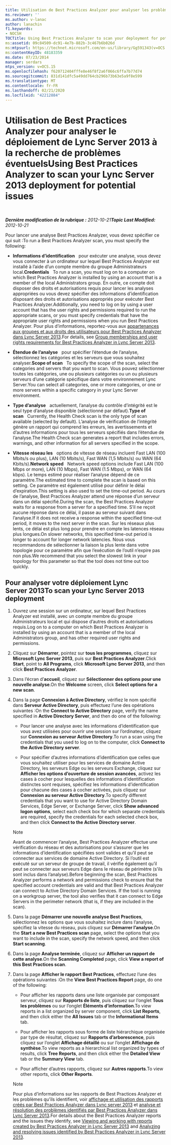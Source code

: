 ```yaml
---
title: Utilisation de Best Practices Analyzer pour analyser les problèmes éventuels dans votre déploiement
ms.reviewer: ''
ms.author: v-lanac
author: lanachin
f1.keywords:
- NOCSH
TOCTitle: Using Best Practices Analyzer to scan your deployment for potential issues
ms:assetid: 09c84509-dc91-4e7b-882b-3c467b6b026d
ms:mtpsurl: https://technet.microsoft.com/en-us/library/Gg591343(v=OCS.15)
ms:contentKeyID: 48183359
ms.date: 07/23/2014
manager: serdars
mtps_version: v=OCS.15
ms.openlocfilehash: f620712404fffe8e46f8f2a6f066c6ffa7b77d74
ms.sourcegitcommit: 831d141dfc5a49dd764cb296b73b63e5a9f8e599
ms.translationtype: MT
ms.contentlocale: fr-FR
ms.lasthandoff: 02/21/2020
ms.locfileid: "42212884"
---
```

<div data-xmlns="http://www.w3.org/1999/xhtml">

<div class="topic" data-xmlns="http://www.w3.org/1999/xhtml" data-msxsl="urn:schemas-microsoft-com:xslt" data-cs="https://msdn.microsoft.com/">

<div data-asp="https://msdn2.microsoft.com/asp">

# <a name="using-best-practices-analyzer-to-scan-your-lync-server-2013-deployment-for-potential-issues"></a><span data-ttu-id="a5a2e-102">Utilisation de Best Practices Analyzer pour analyser le déploiement de Lync Server 2013 à la recherche de problèmes éventuels</span><span class="sxs-lookup"><span data-stu-id="a5a2e-102">Using Best Practices Analyzer to scan your Lync Server 2013 deployment for potential issues</span></span>

</div>

<div id="mainSection">

<div id="mainBody">

<span> </span>

<span data-ttu-id="a5a2e-103">_**Dernière modification de la rubrique :** 2012-10-21_</span><span class="sxs-lookup"><span data-stu-id="a5a2e-103">_**Topic Last Modified:** 2012-10-21_</span></span>

<span data-ttu-id="a5a2e-104">Pour lancer une analyse Best Practices Analyzer, vous devez spécifier ce qui suit :</span><span class="sxs-lookup"><span data-stu-id="a5a2e-104">To run a Best Practices Analyzer scan, you must specify the following:</span></span>

  - <span data-ttu-id="a5a2e-105">**Informations d’identification**   pour exécuter une analyse, vous devez vous connecter à un ordinateur sur lequel Best Practices Analyzer est installé à l’aide d’un compte membre du groupe Administrateurs local.</span><span class="sxs-lookup"><span data-stu-id="a5a2e-105">**Credentials**   To run a scan, you must log on to a computer on which Best Practices Analyzer is installed by using an account that is a member of the local Administrators group.</span></span> <span data-ttu-id="a5a2e-106">En outre, ce compte doit disposer des droits et autorisations requis pour lancer les analyses appropriées ou vous devez spécifier des informations d’identification disposant des droits et autorisations appropriés pour exécuter Best Practices Analyzer.</span><span class="sxs-lookup"><span data-stu-id="a5a2e-106">Additionally, you need to log on by using a user account that has the user rights and permissions required to run the appropriate scans, or you must specify credentials that have the appropriate user rights and permissions when you run Best Practices Analyzer.</span></span> <span data-ttu-id="a5a2e-107">Pour plus d’informations, reportez-vous aux [appartenances aux groupes et aux droits des utilisateurs pour Best Practices Analyzer dans Lync Server 2013](lync-server-2013-group-memberships-and-user-rights-requirements-for-best-practices-analyzer.md).</span><span class="sxs-lookup"><span data-stu-id="a5a2e-107">For details, see [Group memberships and user rights requirements for Best Practices Analyzer in Lync Server 2013](lync-server-2013-group-memberships-and-user-rights-requirements-for-best-practices-analyzer.md).</span></span>

  - <span data-ttu-id="a5a2e-108">**Étendue de l’analyse**   pour spécifier l’étendue de l’analyse, sélectionnez les catégories et les serveurs que vous souhaitez analyser.</span><span class="sxs-lookup"><span data-stu-id="a5a2e-108">**Scope of scan**   To specify the scope of the scan, select the categories and servers that you want to scan.</span></span> <span data-ttu-id="a5a2e-109">Vous pouvez sélectionner toutes les catégories, une ou plusieurs catégories ou un ou plusieurs serveurs d’une catégorie spécifique dans votre environnement Lync Server.</span><span class="sxs-lookup"><span data-stu-id="a5a2e-109">You can select all categories, one or more categories, or one or more servers within a specific category in your Lync Server environment.</span></span>

  - <span data-ttu-id="a5a2e-110">**Type d’analyse**   actuellement, l’analyse du contrôle d’intégrité est le seul type d’analyse disponible (sélectionné par défaut).</span><span class="sxs-lookup"><span data-stu-id="a5a2e-110">**Type of scan**   Currently, the Health Check scan is the only type of scan available (selected by default).</span></span> <span data-ttu-id="a5a2e-111">L’analyse de vérification de l’intégrité génère un rapport qui comprend les erreurs, les avertissements et d’autres informations pour tous les serveurs spécifiés dans l’étendue de l’analyse.</span><span class="sxs-lookup"><span data-stu-id="a5a2e-111">The Health Check scan generates a report that includes errors, warnings, and other information for all servers specified in the scope.</span></span>

  - <span data-ttu-id="a5a2e-112">**Vitesse réseau les**   options de vitesse de réseau incluent Fast LAN (100 Mbits/s ou plus), LAN (10 Mbits/s), Fast WAN (1,5 Mbits/s) ou WAN (64 Kbits/s).</span><span class="sxs-lookup"><span data-stu-id="a5a2e-112">**Network speed**   Network speed options include Fast LAN (100 Mbps or more), LAN (10 Mbps), Fast WAN (1.5 Mbps), or WAN (64 kbps).</span></span> <span data-ttu-id="a5a2e-113">Le temps estimé pour réaliser l’analyse dépend de ce paramètre.</span><span class="sxs-lookup"><span data-stu-id="a5a2e-113">The estimated time to complete the scan is based on this setting.</span></span> <span data-ttu-id="a5a2e-114">Ce paramètre est également utilisé pour définir le délai d’expiration.</span><span class="sxs-lookup"><span data-stu-id="a5a2e-114">This setting is also used to set the time-out period.</span></span> <span data-ttu-id="a5a2e-115">Au cours de l’analyse, Best Practices Analyzer attend une réponse d’un serveur dans un délai spécifié.</span><span class="sxs-lookup"><span data-stu-id="a5a2e-115">During the scan, the Best Practices Analyzer waits for a response from a server for a specified time.</span></span> <span data-ttu-id="a5a2e-116">S’il ne reçoit aucune réponse dans ce délai, il passe au serveur suivant dans l’analyse.</span><span class="sxs-lookup"><span data-stu-id="a5a2e-116">If it does not receive a response within the specified time-out period, it moves to the next server in the scan.</span></span> <span data-ttu-id="a5a2e-117">Sur les réseaux plus lents, ce délai est plus long pour prendre en compte les latences réseau plus longues.</span><span class="sxs-lookup"><span data-stu-id="a5a2e-117">On slower networks, this specified time-out period is longer to account for longer network latencies.</span></span> <span data-ttu-id="a5a2e-118">Nous vous recommandons de sélectionner la liaison la plus lente dans votre topologie pour ce paramètre afin que l’exécution de l’outil n’expire pas non plus.</span><span class="sxs-lookup"><span data-stu-id="a5a2e-118">We recommend that you select the slowest link in your topology for this parameter so that the tool does not time out too quickly.</span></span>

<div>

## <a name="to-scan-your-lync-server-2013-deployment"></a><span data-ttu-id="a5a2e-119">Pour analyser votre déploiement Lync Server 2013</span><span class="sxs-lookup"><span data-stu-id="a5a2e-119">To scan your Lync Server 2013 deployment</span></span>

1.  <span data-ttu-id="a5a2e-120">Ouvrez une session sur un ordinateur, sur lequel Best Practices Analyzer est installé, avec un compte membre du groupe Administrateurs local et qui dispose d’autres droits et autorisations requis.</span><span class="sxs-lookup"><span data-stu-id="a5a2e-120">Log on to a computer on which Best Practices Analyzer is installed by using an account that is a member of the local Administrators group, and has other required user rights and permissions.</span></span>

2.  <span data-ttu-id="a5a2e-121">Cliquez sur **Démarrer**, pointez sur **tous les programmes**, cliquez sur **Microsoft Lync Server 2013**, puis sur **Best Practices Analyzer**.</span><span class="sxs-lookup"><span data-stu-id="a5a2e-121">Click **Start**, point to **All Programs**, click **Microsoft Lync Server 2013**, and then click **Best Practices Analyzer**.</span></span>

3.  <span data-ttu-id="a5a2e-122">Dans l’écran d’**accueil**, cliquez sur **Sélectionner des options pour une nouvelle analyse**.</span><span class="sxs-lookup"><span data-stu-id="a5a2e-122">On the **Welcome** screen, click **Select options for a new scan**.</span></span>

4.  <span data-ttu-id="a5a2e-123">Dans la page **Connexion à Active Directory**, vérifiez le nom spécifié dans **Serveur Active Directory**, puis effectuez l’une des opérations suivantes :</span><span class="sxs-lookup"><span data-stu-id="a5a2e-123">On the **Connect to Active Directory** page, verify the name specified in **Active Directory Server**, and then do one of the following:</span></span>
    
      - <span data-ttu-id="a5a2e-124">Pour lancer une analyse avec les informations d’identification que vous avez utilisées pour ouvrir une session sur l’ordinateur, cliquez sur **Connexion au serveur Active Directory**.</span><span class="sxs-lookup"><span data-stu-id="a5a2e-124">To run a scan using the credentials that you used to log on to the computer, click **Connect to the Active Directory server**.</span></span>
    
      - <span data-ttu-id="a5a2e-125">Pour spécifier d’autres informations d’identification que celles que vous souhaitez utiliser pour les services de domaine Active Directory, les serveurs Edge ou les serveurs Exchange, cliquez sur **Afficher les options d’ouverture de session avancées**, activez les cases à cocher pour lesquelles des informations d’identification distinctes sont requises, spécifiez les informations d’identification pour chacune des cases à cocher activées, puis cliquez sur **Connexion au serveur Active Directory**.</span><span class="sxs-lookup"><span data-stu-id="a5a2e-125">To specify different credentials that you want to use for Active Directory Domain Services, Edge Server, or Exchange Server, click **Show advanced logon options**, select each check box for which separate credentials are required, specify the credentials for each selected check box, and then click **Connect to the Active Directory server**.</span></span>
    
    <div>
    

    > [!NOTE]
    > <span data-ttu-id="a5a2e-p105">Avant de commencer l’analyse, Best Practices Analyzer effectue une vérification du réseau et des autorisations pour s’assurer que les informations d’identification spécifiées sont valides et qu’il peut se connecter aux services de domaine Active Directory. Si l’outil est exécuté sur un serveur de groupe de travail, il vérifie également qu’il peut se connecter aux serveurs Edge dans le réseau de périmètre (s’ils sont inclus dans l’analyse).</span><span class="sxs-lookup"><span data-stu-id="a5a2e-p105">Before beginning the scan, Best Practices Analyzer performs a network and permissions check to ensure that the specified account credentials are valid and that Best Practices Analyzer can connect to Active Directory Domain Services. If the tool is running on a workgroup server, the tool also verifies that it can connect to Edge Servers in the perimeter network (that is, if they are included in the scan).</span></span>

    
    </div>

5.  <span data-ttu-id="a5a2e-128">Dans la page **Démarrer une nouvelle analyse Best Practices**, sélectionnez les options que vous souhaitez inclure dans l’analyse, spécifiez la vitesse du réseau, puis cliquez sur **Démarrer l’analyse**.</span><span class="sxs-lookup"><span data-stu-id="a5a2e-128">On the **Start a new Best Practices scan** page, select the options that you want to include in the scan, specify the network speed, and then click **Start scanning**.</span></span>

6.  <span data-ttu-id="a5a2e-129">Dans la page **Analyse terminée**, cliquez sur **Afficher un rapport de cette analyse**.</span><span class="sxs-lookup"><span data-stu-id="a5a2e-129">On the **Scanning Completed** page, click **View a report of this Best Practices scan**.</span></span>

7.  <span data-ttu-id="a5a2e-130">Dans la page **Afficher le rapport Best Practices**, effectuez l’une des opérations suivantes :</span><span class="sxs-lookup"><span data-stu-id="a5a2e-130">On the **View Best Practices Report** page, do one of the following:</span></span>
    
      - <span data-ttu-id="a5a2e-131">Pour afficher les rapports dans une liste organisée par composant serveur, cliquez sur **Rapports de liste**, puis cliquez sur l’onglet **Tous les problèmes** ou sur l’onglet **Éléments d’information**.</span><span class="sxs-lookup"><span data-stu-id="a5a2e-131">To view reports in a list organized by server component, click **List Reports**, and then click either the **All Issues** tab or the **Informational Items** tab.</span></span>
    
      - <span data-ttu-id="a5a2e-132">Pour afficher les rapports sous forme de liste hiérarchique organisée par type de résultat, cliquez sur **Rapports d’arborescence**, puis cliquez sur l’onglet **Affichage détaillé** ou sur l’onglet **Affichage de synthèse**.</span><span class="sxs-lookup"><span data-stu-id="a5a2e-132">To view reports as a hierarchical list organized by types of results, click **Tree Reports**, and then click either the **Detailed View** tab or the **Summary View** tab.</span></span>
    
      - <span data-ttu-id="a5a2e-133">Pour afficher d’autres rapports, cliquez sur **Autres rapports**.</span><span class="sxs-lookup"><span data-stu-id="a5a2e-133">To view other reports, click **Other Reports**.</span></span>
    
    <div>
    

    > [!NOTE]
    > <span data-ttu-id="a5a2e-134">Pour plus d’informations sur les rapports de Best Practices Analyzer et les problèmes qu’ils identifient, voir <A href="lync-server-2013-viewing-and-working-with-reports-created-by-best-practices-analyzer.md">affichage et utilisation des rapports créés par Best Practices Analyzer dans Lync server 2013</A> et <A href="lync-server-2013-analyzing-and-resolving-issues-identified-by-best-practices-analyzer.md">analyse et résolution des problèmes identifiés par Best Practices Analyzer dans Lync Server 2013</A>.</span><span class="sxs-lookup"><span data-stu-id="a5a2e-134">For details about the Best Practices Analyzer reports and the issues they identify, see <A href="lync-server-2013-viewing-and-working-with-reports-created-by-best-practices-analyzer.md">Viewing and working with reports created by Best Practices Analyzer in Lync Server 2013</A> and <A href="lync-server-2013-analyzing-and-resolving-issues-identified-by-best-practices-analyzer.md">Analyzing and resolving issues identified by Best Practices Analyzer in Lync Server 2013</A>.</span></span>

    
    </div>

</div>

</div>

<span> </span>

</div>

</div>

</div>

